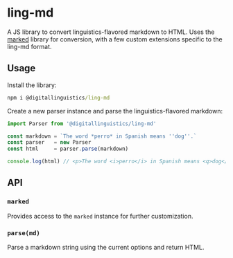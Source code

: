 # ling-md

A JS library to convert linguistics-flavored markdown to HTML. Uses the [marked] library for conversion, with a few custom extensions specific to the ling-md format.

## Usage

Install the library:

```cmd
npm i @digitallinguistics/ling-md
```

Create a new parser instance and parse the linguistics-flavored markdown:

```js
import Parser from '@digitallinguistics/ling-md'

const markdown = `The word *perro* in Spanish means ''dog''.`
const parser   = new Parser
const html     = parser.parse(markdown)

console.log(html) // <p>The word <i>perro</i> in Spanish means <q>dog</q>.</p>
```

## API

### `marked`

Provides access to the `marked` instance for further customization.

### `parse(md)`

Parse a markdown string using the current options and return HTML.

<!-- LINKS -->
[marked]: https://marked.js.org/
